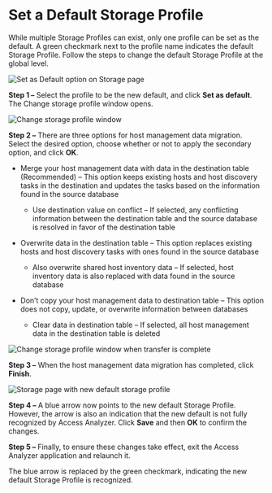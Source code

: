 # Set a Default Storage Profile

While multiple Storage Profiles can exist, only one profile can be set as the default. A green
checkmark next to the profile name indicates the default Storage Profile. Follow the steps to change
the default Storage Profile at the global level.

![Set as Default option on Storage page](/img/product_docs/accessanalyzer/12.0/admin/settings/storage/default.webp)

**Step 1 –** Select the profile to be the new default, and click **Set as default**. The Change
storage profile window opens.

![Change storage profile window](/img/product_docs/accessanalyzer/12.0/install/application/changestorageprofile.webp)

**Step 2 –** There are three options for host management data migration. Select the desired option,
choose whether or not to apply the secondary option, and click **OK**.

- Merge your host management data with data in the destination table (Recommended) – This option
  keeps existing hosts and host discovery tasks in the destination and updates the tasks based on
  the information found in the source database

    - Use destination value on conflict – If selected, any conflicting information between the
      destination table and the source database is resolved in favor of the destination table

- Overwrite data in the destination table – This option replaces existing hosts and host discovery
  tasks with ones found in the source database

    - Also overwrite shared host inventory data – If selected, host inventory data is also replaced
      with data found in the source database

- Don’t copy your host management data to destination table – This option does not copy, update, or
  overwrite information between databases

    - Clear data in destination table – If selected, all host management data in the destination
      table is deleted

![Change storage profile window when transfer is complete](/img/product_docs/accessanalyzer/12.0/admin/settings/storage/changestorageprofilefinish.webp)

**Step 3 –** When the host management data migration has completed, click **Finish**.

![Storage page with new default storage profile](/img/product_docs/accessanalyzer/12.0/admin/settings/storage/defaultsave.webp)

**Step 4 –** A blue arrow now points to the new default Storage Profile. However, the arrow is also
an indication that the new default is not fully recognized by Access Analyzer. Click **Save** and
then **OK** to confirm the changes.

**Step 5 –** Finally, to ensure these changes take effect, exit the Access Analyzer application and
relaunch it.

The blue arrow is replaced by the green checkmark, indicating the new default Storage Profile is
recognized.
